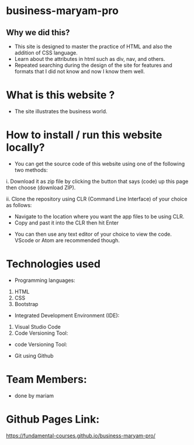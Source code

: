 # business-maryam-pro

## Why we did this?

* This site is designed to master the practice of HTML and also the addition of CSS language.
* Learn about the attributes in html such as div, nav, and others.
* Repeated searching during the design of the site for features and formats that I did not know and now I know them well.
# What is this website ?

* The site illustrates the business world.
# How to install / run this website locally?

* You can get the source code of this website using one of the following two methods:

i. Download it as zip file by clicking the button that says (code) up this page then choose (download ZIP).

ii. Clone the repository using CLR (Command Line Interface) of your choice as follows:

- Navigate to the location where you want the app files to be using CLR.
- Copy  and past it into the CLR then hit Enter
* You can then use any text editor of your choice to view the code. VScode or Atom are recommended though.

# Technologies used

* Programming languages:

1. HTML
2. CSS
3. Bootstrap
* Integrated Development Environment (IDE):

1. Visual Studio Code
2. Code Versioning Tool:
* code Versioning Tool:

- Git using Github
# Team Members:
* done by mariam

# Github Pages Link:
https://fundamental-courses.github.io/business-maryam-pro/
